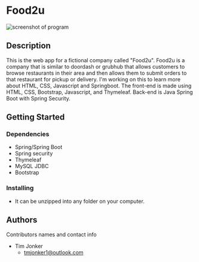 # Food2u

![screenshot of program]()

## Description

This is the web app for a fictional company called "Food2u".  Food2u is a company that is similar to doordash or grubhub that allows customers to browse restaurants
in their area and then allows them to submit orders to that restaurant for pickup or delivery.  I'm working on this to learn more about HTML, CSS, Javascript and Springboot.
The front-end is made using HTML, CSS, Bootstrap, Javascript, and Thymeleaf.  Back-end is Java Spring Boot with Spring Security.


## Getting Started

### Dependencies

* Spring/Spring Boot
* Spring security
* Thymeleaf
* MySQL JDBC
* Bootstrap

### Installing

* It can be unzipped into any folder on your computer.

## Authors

Contributors names and contact info

* Tim Jonker
  - tmjonker1@outlook.com
